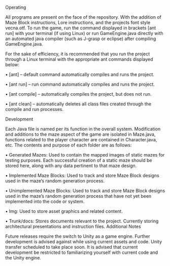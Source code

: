 Operating

All programs are present on the face of the repository. With the addition of Maze Block instructions, Lore instructions, and the projects font style vecna.otf.  To run the game, run the command displayed in brackets [ant run] with your terminal (if using Linux) or run GameEngine.java directly with an automated java compiler (such as J-grasp or eclipse) after compiling GameEngine.java.

For the sake of efficiency, it is recommended that you run the project through a Linux terminal with the appropriate ant commands displayed below:

•	[ant] – default command automatically compiles and runs the project.

•	[ant run] – run command automatically compiles and runs the project.

•	[ant compile] – automatically compiles the project, but does not run.

•	[ant clean] – automatically deletes all class files created through the compile and run processes.

Development

Each Java file is named per its function in the overall system.  Modification and additions to the maze aspect of the game are isolated in Maze.java, functions related to the player character are contained in Character.java, etc. 
The contents and purpose of each folder are as follows:

•	Generated Mazes: Used to contain the mapped images of static mazes for testing purposes.  Each successful creation of a static maze should be stored here, along with any data pertinent to that maze design.

•	Implemented Maze Blocks: Used to track and store Maze Block designs used in the maze’s random generation process.  

•	Unimplemented Maze Blocks: Used to track and store Maze Block designs used in the maze’s random generation process that have not yet been implemented into the code or system.  

•	Img: Used to store asset graphics and related content.

•	Trunk/docs: Stores documents relevant to the project.  Currently storing architectural presentations and instruction files.
 Additional Notes

Future releases require the switch to Unity as a game engine.  Further development is advised against while using current assets and code.  Unity transfer scheduled to take place soon.  It is advised that current development be restricted to familiarizing yourself with current code and the Unity engine.
